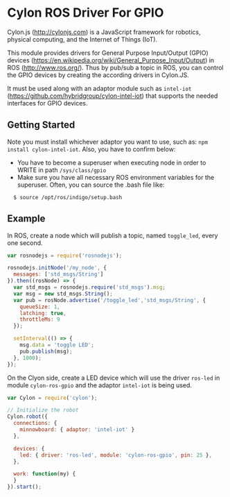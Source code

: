 # Cylon ROS Driver For GPIO

Cylon.js (http://cylonjs.com) is a JavaScript framework for robotics, physical computing, and the Internet of Things (IoT).

This module provides drivers for General Purpose Input/Output (GPIO) devices (https://en.wikipedia.org/wiki/General_Purpose_Input/Output) in ROS (http://www.ros.org/). Thus by pub/sub a topic in ROS, you can control the GPIO devices by creating the according drivers in Cylon.JS.

It must be used along with an adaptor module such as `intel-iot` (https://github.com/hybridgroup/cylon-intel-iot) that supports the needed interfaces for GPIO devices.

## Getting Started
Note you must install whichever adaptor you want to use, such as: `npm install cylon-intel-iot`. Also, you have to confirm below:
  * You have to become a superuser when executing node in order to WRITE in path `/sys/class/gpio`
  * Make sure you have all necessary ROS environment variables for the superuser. Often, you can source the .bash file like:
  ```
    $ source /opt/ros/indigo/setup.bash
  ```

## Example

   In ROS, create a node which will publish a topic, named `toggle_led`, every one second.

```javascript
var rosnodejs = require('rosnodejs');

rosnodejs.initNode('/my_node', {
  messages: ['std_msgs/String']
}).then((rosNode) => {
  var std_msgs = rosnodejs.require('std_msgs').msg;
  var msg = new std_msgs.String();
  var pub = rosNode.advertise('/toggle_led','std_msgs/String', {
    queueSize: 1,
    latching: true,
    throttleMs: 9
  });

  setInterval(() => {
    msg.data = 'toggle LED';
    pub.publish(msg);
  }, 1000);
});
```

  On the Clyon side, create a LED device which will use the driver `ros-led` in module `cylon-ros-gpio` and the adaptor `intel-iot` is being used.

```javascript
var Cylon = require('cylon');

// Initialize the robot
Cylon.robot({
  connections: {
    minnowboard: { adaptor: 'intel-iot' }
  },

  devices: {
    led: { driver: 'ros-led', module: 'cylon-ros-gpio', pin: 25 },
  },

  work: function(my) {
  }
}).start();
```
